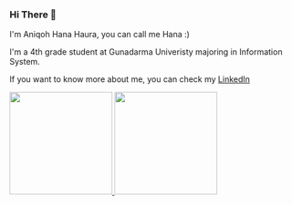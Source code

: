 ### Hi There 👋

I'm Aniqoh Hana Haura, you can call me Hana :)

I'm a 4th grade student at Gunadarma Univeristy majoring in Information System. 

If you want to know more about me, you can check my [LinkedIn](https://www.linkedin.com/in/aniqohhanahaura/) 

<p align="left">
<a href="https://github.com/aniqohhana">
  <img height="180em" src="https://github-readme-stats-eight-theta.vercel.app/api?username=aniqohhana&show_icons=true&theme=algolia&include_all_commits=true&count_private=true"/>
  <img height="180em" src="https://github-readme-stats-eight-theta.vercel.app/api/top-langs/?username=aniqohhana&layout=compact&langs_count=8&theme=algolia"/>
</a>
</p>
